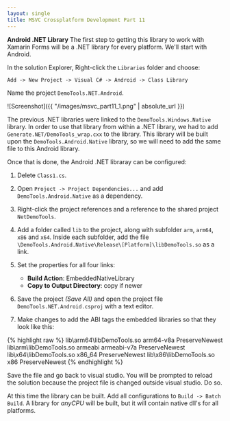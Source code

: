 ```yaml
---
layout: single
title: MSVC Crossplatform Development Part 11
---
```

**Android .NET Library** The first step to getting this library to work with Xamarin Forms will be a .NET library for every platform. We'll start with Android.
<!--more--> 

In the solution Explorer, Right-click the `Libraries` folder and choose:

`Add -> New Project -> Visual C# -> Android -> Class Library`

Name the project `DemoTools.NET.Android`.

![Screenshot]({{ "/images/msvc_part11_1.png" | absolute_url }})

The previous .NET libraries were linked to the `DemoTools.Windows.Native` library. In order to use that library from within a .NET library, we had to add `Generate.NET/DemoTools_wrap.cxx` to the library. This library will be built upon the `DemoTools.Android.Native` library, so we will need to add the same file to this Android library.

Once that is done, the Android .NET libraray can be configured:

1. Delete `Class1.cs`.

2. Open `Project -> Project Dependencies...` and add `DemoTools.Android.Native` as a dependency.

3. Right-click the project references and a reference to the shared project `NetDemoTools`.

4. Add a folder called `lib` to the project, along with subfolder `arm`, `arm64`, `x86` and `x64`. Inside each subfolder, add the file `\DemoTools.Android.Native\Release\[Platform]\libDemoTools.so` as a link.

5. Set the properties for all four links:
    - **Build Action**: EmbeddedNativeLibrary
    - **Copy to Output Directory**: copy if newer

6. Save the project *(Save All)* and open the project file `DemoTools.NET.Android.csproj` with a text editor.

7. Make changes to add the ABI tags the embedded libraries so that they look like this:

{% highlight raw %}
<ItemGroup>
    <EmbeddedNativeLibrary Include="..\DemoTools.Android.Native\Release\ARM64\libDemoTools.so">
      <Link>lib\arm64\libDemoTools.so</Link>
      <ABI>arm64-v8a</ABI>
      <CopyToOutputDirectory>PreserveNewest</CopyToOutputDirectory>
    </EmbeddedNativeLibrary>
    <EmbeddedNativeLibrary Include="..\DemoTools.Android.Native\Release\ARM\libDemoTools.so">
      <Link>lib\arm\libDemoTools.so</Link>
      <ABI>armeabi</ABI>
      <ABI>armeabi-v7a</ABI>
      <CopyToOutputDirectory>PreserveNewest</CopyToOutputDirectory>
    </EmbeddedNativeLibrary>
    <EmbeddedNativeLibrary Include="..\DemoTools.Android.Native\Release\x64\libDemoTools.so">
      <Link>lib\x64\libDemoTools.so</Link>
      <ABI>x86_64</ABI>
      <CopyToOutputDirectory>PreserveNewest</CopyToOutputDirectory>
    </EmbeddedNativeLibrary>
    <EmbeddedNativeLibrary Include="..\DemoTools.Android.Native\Release\x86\libDemoTools.so">
      <Link>lib\x86\libDemoTools.so</Link>
      <ABI>x86</ABI>
      <CopyToOutputDirectory>PreserveNewest</CopyToOutputDirectory>
    </EmbeddedNativeLibrary>
    <None Include="Resources\AboutResources.txt" />
</ItemGroup>
{% endhighlight %}

Save the file and go back to visual studio. You will be prompted to reload the solution because the project file is changed outside visual studio. Do so. 

At this time the library can be built. Add all configurations to `Build -> Batch Build`. A library for *anyCPU* will be built, but it will contain native dll's for all platforms.

